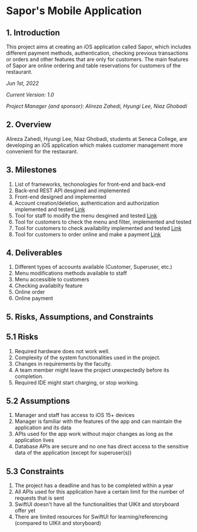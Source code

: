 # Sapor's Mobile Application

## 1. Introduction
This project aims at creating an iOS application called Sapor, which includes different payment methods, authentication, checking previous transactions or orders and other features that are only for customers. The main features of Sapor are online ordering and table reservations for customers of the restaurant.

*Jun 1st, 2022*

*Current Version: 1.0*

*Project Manager (and sponsor): Alireza Zahedi, Hyungi Lee, Niaz Ghobadi*

## 2. Overview
Alireza Zahedi, Hyungi Lee, Niaz Ghobadi, students at Seneca College, are developing an iOS application which makes customer management more convenient for the restaurant.

## 3. Milestones
1. List of frameworks, techonologies for front-end and back-end
2. Back-end REST API desgined and implemented
3. Front-end designed and implemented
4. Account creation/deletion, authentication and authorization implemented and tested [Link](https://github.com/CAPSTONE-2022-2023/Group_22/blob/main/use_cases/create_account.md)
5. Tool for staff to modify the menu desgined and tested [Link](https://github.com/CAPSTONE-2022-2023/Group_22/blob/main/use_cases/modify_menu.md)
6. Tool for customers to check the menu and filter, implemented and tested
7. Tool for customers to check availability implemented and tested [Link](https://github.com/CAPSTONE-2022-2023/Group_22/blob/main/use_cases/table_reservations.md)
8. Tool for customers to order online and make a payment [Link](https://github.com/CAPSTONE-2022-2023/Group_22/blob/main/use_cases/online_ordering.md)

## 4. Deliverables
1. Different types of accounts available (Customer, Superuser, etc.)
2. Menu modifications methods available to staff
3. Menu accessible to customers
4. Checking availabilty feature
5. Online order
6. Online payment

## 5. Risks, Assumptions, and Constraints

## 5.1 Risks
1. Required hardware does not work well. 
2. Complexity of the system functionalities used in the project.
3. Changes in requirements by the faculty.
4. A team member might leave the project unexpectedly before its completion.
5. Required IDE might start charging, or stop working.


## 5.2 Assumptions
1. Manager and staff has access to iOS 15+ devices
2. Manager is familiar with the features of the app and can maintain the application and its data
3. APIs used for the app work without major changes as long as the application lives
4. Database APIs are secure and no one has direct access to the sensitive data of the application (except for superuser(s))


## 5.3 Constraints
1. The project has a deadline and has to be completed within a year
2. All APIs used for this application have a certain limit for the number of requests that is sent
3. SwiftUI doesn't have all the functionalities that UIKit and storyboard offer yet
4. There are limited resources for SwiftUI for learning/referencing (compared to UIKit and storyboard)


